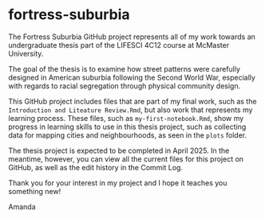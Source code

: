 
<!-- README.md is generated from README.Rmd. Please edit that file -->

# fortress-suburbia

<!-- badges: start -->
<!-- badges: end -->

The Fortress Suburbia GitHub project represents all of my work towards
an undergraduate thesis part of the LIFESCI 4C12 course at McMaster
University.

The goal of the thesis is to examine how street patterns were carefully
designed in American suburbia following the Second World War, especially
with regards to racial segregation through physical community design.

This GitHub project includes files that are part of my final work, such
as the `Introduction and Liteature Review.Rmd`, but also work that
represents my learning process. These files, such as
`my-first-notebook.Rmd`, show my progress in learning skills to use in
this thesis project, such as collecting data for mapping cities and
neighbourhoods, as seen in the `plots` folder.

The thesis project is expected to be completed in April 2025. In the
meantime, however, you can view all the current files for this project
on GitHub, as well as the edit history in the Commit Log.

Thank you for your interest in my project and I hope it teaches you
something new!

Amanda

